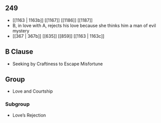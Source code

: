 ## 249
- [[1163 | 1163b]] [[1167]] [[1186]] [[1187]] 
- B, in love with A, rejects his love because she thinks him a man of evil mystery
- [[367 | 367b]] [[635]] [[859]] [[1163 | 1163c]] 

## B Clause
- Seeking by Craftiness to Escape Misfortune

## Group
- Love and Courtship

### Subgroup
- Love’s Rejection


